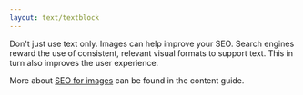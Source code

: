 ```yaml
---
layout: text/textblock
---
```

Don't just use text only. Images can help improve your SEO. Search engines reward the use of consistent, relevant visual formats to support text. This in turn also improves the user experience.

More about [SEO for images](https://guides.service.gov.au/content-guide/search-engines/#on-page-optimisation) can be found in the content guide.
